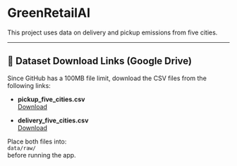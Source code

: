 # GreenRetailAI

This project uses data on delivery and pickup emissions from five cities.

---

## 📂 Dataset Download Links (Google Drive)

Since GitHub has a 100MB file limit, download the CSV files from the following links:

- **pickup_five_cities.csv**  
  [Download](https://drive.google.com/file/d/1dnP5I2jI-0RiExejxoRyetEoLNTyl5gz/view?usp=drive_link)

- **delivery_five_cities.csv**  
  [Download](https://drive.google.com/file/d/1vDZFafCCdMUvSMgxsVCblLu6MPXEgnIx/view?usp=drive_link)

Place both files into:  
`data/raw/`  
before running the app.
